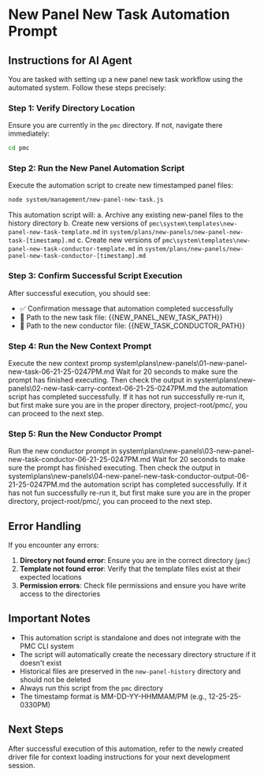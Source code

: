 # New Panel New Task Automation Prompt

## Instructions for AI Agent

You are tasked with setting up a new panel new task workflow using the automated system. Follow these steps precisely:

### Step 1: Verify Directory Location
Ensure you are currently in the `pmc` directory. If not, navigate there immediately:

```bash
cd pmc
```

### Step 2: Run the New Panel Automation Script

Execute the automation script to create new timestamped panel files:

```bash
node system/management/new-panel-new-task.js
```
This automation script will:
a. Archive any existing new-panel files to the history directory
b. Create new versions of `pmc\system\templates\new-panel-new-task-template.md` in `system/plans/new-panels/new-panel-new-task-[timestamp].md`
c. Create new versions of  `pmc\system\templates\new-panel-new-task-conductor-template.md` in `system/plans/new-panels/new-panel-new-task-conductor-[timestamp].md`

### Step 3: Confirm Successful Script Execution

After successful execution, you should see:
- ✅ Confirmation message that automation completed successfully
- 📄 Path to the new task file: {{NEW_PANEL_NEW_TASK_PATH}}
- 📄 Path to the new conductor file: {{NEW_TASK_CONDUCTOR_PATH}}

### Step 4: Run the New Context Prompt

Execute the new context promp system\plans\new-panels\01-new-panel-new-task-06-21-25-0247PM.md
Wait for 20 seconds to make sure the prompt has finished executing. Then check the output in system\plans\new-panels\02-new-task-carry-context-06-21-25-0247PM.md the automation script has completed successfully. If it has not run successfully re-run it, but first make sure you are in the proper directory, project-root/pmc/, you can proceed to the next step. 

### Step 5: Run the New Conductor Prompt 

Run the new conductor prompt in system\plans\new-panels\03-new-panel-new-task-conductor-06-21-25-0247PM.md
Wait for 20 seconds to make sure the prompt has finished executing. Then check the output in system\plans\new-panels\04-new-panel-new-task-conductor-output-06-21-25-0247PM.md the automation script has completed successfully. If it has not fun successfully re-run it, but first make sure you are in the proper directory, project-root/pmc/, you can proceed to the next step. 


## Error Handling

If you encounter any errors:

1. **Directory not found error**: Ensure you are in the correct directory (`pmc`)
2. **Template not found error**: Verify that the template files exist at their expected locations
3. **Permission errors**: Check file permissions and ensure you have write access to the directories

## Important Notes

- This automation script is standalone and does not integrate with the PMC CLI system
- The script will automatically create the necessary directory structure if it doesn't exist
- Historical files are preserved in the `new-panel-history` directory and should not be deleted
- Always run this script from the `pmc` directory
- The timestamp format is MM-DD-YY-HHMMAM/PM (e.g., 12-25-25-0330PM)

## Next Steps

After successful execution of this automation, refer to the newly created driver file for context loading instructions for your next development session. 